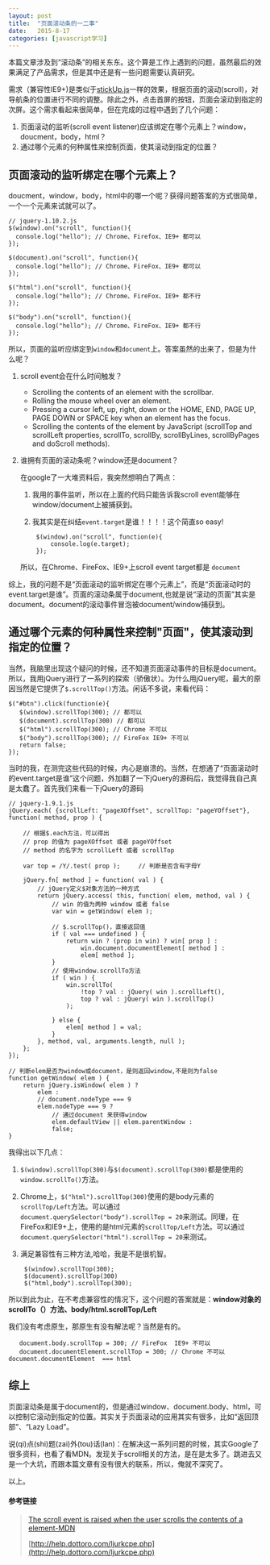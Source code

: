 ```yaml
---
layout: post
title:  "页面滚动条的一二事"
date:   2015-8-17
categories: [javascript学习]
---
```


本篇文章涉及到“滚动条”的相关东东。这个算是工作上遇到的问题，虽然最后的效果满足了产品需求，但是其中还是有一些问题需要认真研究。

需求（兼容性IE9+)是类似于[stickUp.js](http://lirancohen.github.io/stickUp/ "stickup.js")一样的效果，根据页面的滚动(scroll)，对导航条的位置进行不同的调整。除此之外，点击首屏的按钮，页面会滚动到指定的次屏。这个需求看起来很简单，但在完成的过程中遇到了几个问题：

1. 页面滚动的监听(scroll event listener)应该绑定在哪个元素上？window，doucment，body，html？
2. 通过哪个元素的何种属性来控制页面，使其滚动到指定的位置？

## 页面滚动的监听绑定在哪个元素上？

doucment，window，body，html中的哪一个呢？获得问题答案的方式很简单，一个一个元素来试就可以了。

	// jquery-1.10.2.js
	$(window).on("scroll", function(){
      console.log("hello"); // Chrome、Firefox、IE9+ 都可以
    });

	$(document).on("scroll", function(){
      console.log("hello"); // Chrome、FireFox、IE9+ 都可以
    });

	$("html").on("scroll", function(){
      console.log("hello"); // Chrome、FireFox、IE9+ 都不行
    });

	$("body").on("scroll", function(){
      console.log("hello"); // Chrome、FireFox、IE9+ 都不行
    });

所以，页面的监听应绑定到`window`和`document`上。答案虽然的出来了，但是为什么呢？

1. scroll event会在什么时间触发？
	- Scrolling the contents of an element with the scrollbar.
	- Rolling the mouse wheel over an element.
	- Pressing a cursor left, up, right, down or the HOME, END, PAGE UP, PAGE DOWN or SPACE key when an element has the focus.
	- Scrolling the contents of the element by JavaScript (scrollTop and scrollLeft properties, scrollTo, scrollBy, scrollByLines, scrollByPages and doScroll methods).

2. 谁拥有页面的滚动条呢？window还是document？

	在google了一大堆资料后，我突然想明白了两点：

	1. 我用的事件监听，所以在上面的代码只能告诉我scroll event能够在window/document上被捕获到。
	2. 我其实是在纠结`event.target`是谁！！！！这个简直so easy!


			$(window).on("scroll", function(e){
				console.log(e.target);
			});

	所以，在Chrome、FireFox、IE9+上scroll event target都是 `document`

综上，我的问题不是“页面滚动的监听绑定在哪个元素上”，而是“页面滚动时的event.target是谁”。页面的滚动条属于document,也就是说“滚动的页面”其实是document。document的滚动事件冒泡被document/window捕获到。

## 通过哪个元素的何种属性来控制"页面"，使其滚动到指定的位置？

当然，我脑里出现这个疑问的时候，还不知道页面滚动事件的目标是document。所以，我用jQuery进行了一系列的探索（骄傲状）。为什么用jQuery呢，最大的原因当然是它提供了`$.scrollTop()`方法。闲话不多说，来看代码：

	$("#btn").click(function(e){
       $(window).scrollTop(300); // 都可以
       $(document).scrollTop(300) // 都可以
       $("html").scrollTop(300); // Chrome 不可以
       $("body").scrollTop(300); // FireFox IE9+ 不可以
       return false;
    });

当时的我，在测完这些代码的时候，内心是崩溃的。当然，在想通了“页面滚动时的event.target是谁”这个问题，外加翻了一下jQuery的源码后，我觉得我自己真是太蠢了。首先我们来看一下jQuery的源码

	// jquery-1.9.1.js
	jQuery.each( {scrollLeft: "pageXOffset", scrollTop: "pageYOffset"}, function( method, prop ) {

		// 根据$.each方法，可以得出
		// prop 的值为 pageXOffset 或者 pageYOffset
		// method 的名字为 scrollLeft 或者 scrollTop

		var top = /Y/.test( prop ); 	// 判断是否含有字母Y

		jQuery.fn[ method ] = function( val ) {
			// jQuery定义$对象方法的一种方式
			return jQuery.access( this, function( elem, method, val ) {
				// win 的值为两种 window 或者 false
				var win = getWindow( elem );

				// $.scrollTop()，直接返回值
				if ( val === undefined ) {
					return win ? (prop in win) ? win[ prop ] :
						win.document.documentElement[ method ] :
						elem[ method ];
				}
				// 使用window.scrollTo方法
				if ( win ) {
					win.scrollTo(
						!top ? val : jQuery( win ).scrollLeft(),
						top ? val : jQuery( win ).scrollTop()
					);

				} else {
					elem[ method ] = val;
				}
			}, method, val, arguments.length, null );
		};
	});

	// 判断elem是否为window或document，是则返回window,不是则为false
	function getWindow( elem ) {
		return jQuery.isWindow( elem ) ?
			elem :
			// document.nodeType === 9
			elem.nodeType === 9 ?
				// 通过document 来获得window
				elem.defaultView || elem.parentWindow :
				false;
	}

我得出以下几点：

1. `$(window).scrollTop(300)`与`$(document).scrollTop(300)`都是使用的`window.scrollTo()`方法。
2. Chrome上，`$("html").scrollTop(300)`使用的是body元素的`scrollTop/Left`方法。可以通过`document.querySelector("body").scrollTop = 20`来测试。同理，在FireFox和IE9+上，使用的是html元素的`scrollTop/Left`方法。可以通过`document.querySelector("html").scrollTop = 20`来测试。
3. 满足兼容性有三种方法,哈哈，我是不是很机智。

	    $(window).scrollTop(300);
        $(document).scrollTop(300)
        $("html,body").scrollTop(300);

所以到此为止，在不考虑兼容性的情况下，这个问题的答案就是：**window对象的scrollTo（）方法、body/html.scrollTop/Left**

我们没有考虑原生，那原生有没有解法呢？当然是有的。

       document.body.scrollTop = 300; // FireFox  IE9+ 不可以
       document.documentElement.scrollTop = 300; // Chrome 不可以 document.documentElement  === html

## 综上

页面滚动条是属于document的，但是通过window、document.body、html，可以控制它滚动到指定的位置。其实关于页面滚动的应用其实有很多，比如“返回顶部”、“Lazy Load”。

说(qi)点(shi)题(zai)外(tou)话(lan)：在解决这一系列问题的时候，其实Google了很多资料，也看了看MDN。发现关于scroll相关的方法，是在是太多了。跳进去又是一个大坑，而跟本篇文章有没有很大的联系，所以，俺就不深究了。

以上。

#### 参考链接

> [The scroll event is raised when the user scrolls the contents of a element-MDN](https://developer.mozilla.org/en-US/docs/Web/API/GlobalEventHandlers/onscroll)
>
> [http://help.dottoro.com/ljurkcpe.php](http://help.dottoro.com/ljurkcpe.php)
